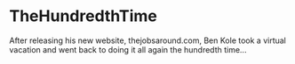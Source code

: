 # TheHundredthTime
After releasing his new website, thejobsaround.com, Ben Kole took a virtual vacation and went back to doing it all again the hundredth time...
